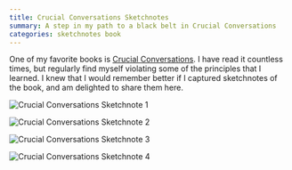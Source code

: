 ```yaml
---
title: Crucial Conversations Sketchnotes
summary: A step in my path to a black belt in Crucial Conversations
categories: sketchnotes book
---
```


One of my favorite books is [Crucial Conversations](https://amzn.to/2E4AOAg). I have read it countless times, but regularly find myself violating some of the principles that I learned. I knew that I would remember better if I captured sketchnotes of the book, and am delighted to share them here.

![Crucial Conversations Sketchnote 1](http://bsn.io/images/sketchnotes/crucial-conversations/crucial-conversations-sketchnote-1.jpg)

![Crucial Conversations Sketchnote 2](http://bsn.io/images/sketchnotes/crucial-conversations/crucial-conversations-sketchnote-2.jpg)

![Crucial Conversations Sketchnote 3](http://bsn.io/images/sketchnotes/crucial-conversations/crucial-conversations-sketchnote-3.jpg)

![Crucial Conversations Sketchnote 4](http://bsn.io/images/sketchnotes/crucial-conversations/crucial-conversations-sketchnote-4.jpg)
